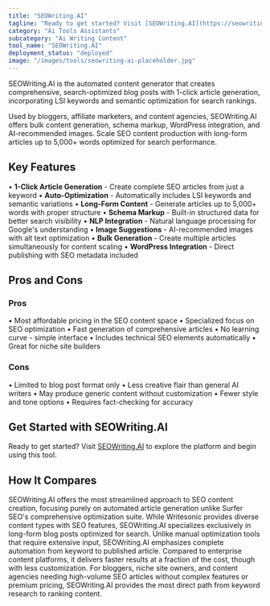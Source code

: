 ```yaml
---
title: "SEOWriting.AI"
tagline: "Ready to get started? Visit [SEOWriting.AI](https://seowriting.ai) to explore the platform and begin using this tool...."
category: "Ai Tools Assistants"
subcategory: "Ai Writing Content"
tool_name: "SEOWriting.AI"
deployment_status: "deployed"
image: "/images/tools/seowriting-ai-placeholder.jpg"
---
```

SEOWriting.AI is the automated content generator that creates comprehensive, search-optimized blog posts with 1-click article generation, incorporating LSI keywords and semantic optimization for search rankings.

Used by bloggers, affiliate marketers, and content agencies, SEOWriting.AI offers bulk content generation, schema markup, WordPress integration, and AI-recommended images. Scale SEO content production with long-form articles up to 5,000+ words optimized for search performance.

## Key Features

• **1-Click Article Generation** - Create complete SEO articles from just a keyword
• **Auto-Optimization** - Automatically includes LSI keywords and semantic variations
• **Long-Form Content** - Generate articles up to 5,000+ words with proper structure
• **Schema Markup** - Built-in structured data for better search visibility
• **NLP Integration** - Natural language processing for Google's understanding
• **Image Suggestions** - AI-recommended images with alt text optimization
• **Bulk Generation** - Create multiple articles simultaneously for content scaling
• **WordPress Integration** - Direct publishing with SEO metadata included

## Pros and Cons

### Pros
• Most affordable pricing in the SEO content space
• Specialized focus on SEO optimization
• Fast generation of comprehensive articles
• No learning curve - simple interface
• Includes technical SEO elements automatically
• Great for niche site builders

### Cons
• Limited to blog post format only
• Less creative flair than general AI writers
• May produce generic content without customization
• Fewer style and tone options
• Requires fact-checking for accuracy

## Get Started with SEOWriting.AI

Ready to get started? Visit [SEOWriting.AI](https://seowriting.ai) to explore the platform and begin using this tool.

## How It Compares

SEOWriting.AI offers the most streamlined approach to SEO content creation, focusing purely on automated article generation unlike Surfer SEO's comprehensive optimization suite. While Writesonic provides diverse content types with SEO features, SEOWriting.AI specializes exclusively in long-form blog posts optimized for search. Unlike manual optimization tools that require extensive input, SEOWriting.AI emphasizes complete automation from keyword to published article. Compared to enterprise content platforms, it delivers faster results at a fraction of the cost, though with less customization. For bloggers, niche site owners, and content agencies needing high-volume SEO articles without complex features or premium pricing, SEOWriting.AI provides the most direct path from keyword research to ranking content.